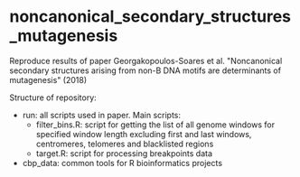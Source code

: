 # noncanonical_secondary_structures_mutagenesis
Reproduce results of paper Georgakopoulos-Soares et al. "Noncanonical secondary structures arising from non-B DNA motifs are determinants of mutagenesis" (2018)

Structure of repository:
 - run: all scripts used in paper. Main scripts:
     - filter_bins.R: script for getting the list of all genome windows for specified window length excluding first and last windows, centromeres, telomeres and blacklisted regions
     - target.R: script for processing breakpoints data
 - cbp_data: common tools for R bioinformatics projects

